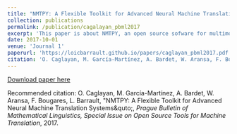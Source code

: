 ```yaml
---
title: "NMTPY: A Flexible Toolkit for Advanced Neural Machine Translation Systems"
collection: publications
permalink: /publication/cagalayan_pbml2017
excerpt: 'This paper is about NMTPY, an open source sofware for multimodal machine translation.'
date: 2017-10-01
venue: 'Journal 1'
paperurl: 'https://loicbarrault.github.io/papers/caglayan_pbml2017.pdf'
citation: 'O. Caglayan, M. García-Martínez, A. Bardet, W. Aransa, F. Bougares, L. Barrault, &quot;NMTPY: A Flexible Toolkit for Advanced Neural Machine Translation Systems&quto;, <i> Prague Bulletin of Mathematical Linguistics, Special Issue on Open Source Tools for Machine Translation </i>, 2017.'
---
```


[Download paper here](https://loicbarrault.github.io/papers/caglayan_pbml2017.pdf)

Recommended citation: O. Caglayan, M. García-Martínez, A. Bardet, W. Aransa, F. Bougares, L. Barrault, &quot;NMTPY: A Flexible Toolkit for Advanced Neural Machine Translation Systems&quto;, <i> Prague Bulletin of Mathematical Linguistics, Special Issue on Open Source Tools for Machine Translation</i>, 2017.
